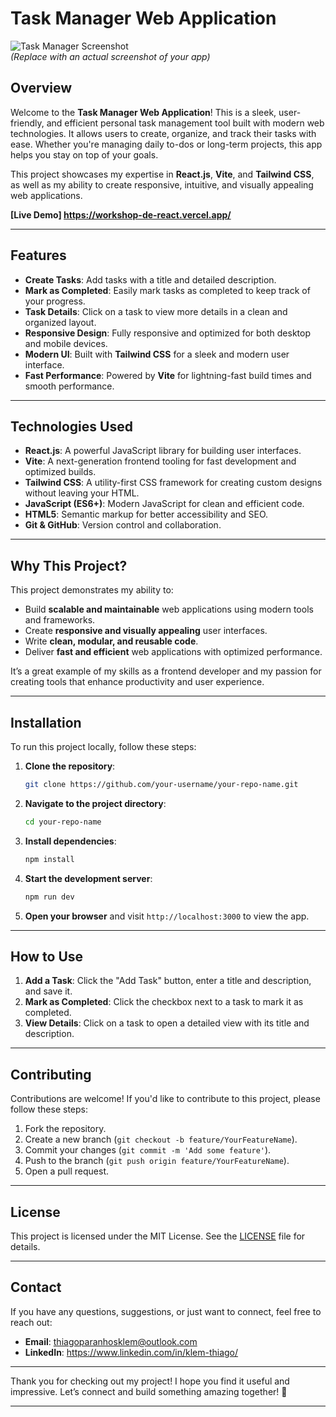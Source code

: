 # Task Manager Web Application

![Task Manager Screenshot](https://via.placeholder.com/800x400.png?text=Task+Manager+Screenshot)  
*(Replace with an actual screenshot of your app)*

## Overview

Welcome to the **Task Manager Web Application**! This is a sleek, user-friendly, and efficient personal task management tool built with modern web technologies. It allows users to create, organize, and track their tasks with ease. Whether you're managing daily to-dos or long-term projects, this app helps you stay on top of your goals.

This project showcases my expertise in **React.js**, **Vite**, and **Tailwind CSS**, as well as my ability to create responsive, intuitive, and visually appealing web applications.

**[Live Demo] https://workshop-de-react.vercel.app/**  

---

## Features

- **Create Tasks**: Add tasks with a title and detailed description.
- **Mark as Completed**: Easily mark tasks as completed to keep track of your progress.
- **Task Details**: Click on a task to view more details in a clean and organized layout.
- **Responsive Design**: Fully responsive and optimized for both desktop and mobile devices.
- **Modern UI**: Built with **Tailwind CSS** for a sleek and modern user interface.
- **Fast Performance**: Powered by **Vite** for lightning-fast build times and smooth performance.

---

## Technologies Used

- **React.js**: A powerful JavaScript library for building user interfaces.
- **Vite**: A next-generation frontend tooling for fast development and optimized builds.
- **Tailwind CSS**: A utility-first CSS framework for creating custom designs without leaving your HTML.
- **JavaScript (ES6+)**: Modern JavaScript for clean and efficient code.
- **HTML5**: Semantic markup for better accessibility and SEO.
- **Git & GitHub**: Version control and collaboration.

---

## Why This Project?

This project demonstrates my ability to:
- Build **scalable and maintainable** web applications using modern tools and frameworks.
- Create **responsive and visually appealing** user interfaces.
- Write **clean, modular, and reusable code**.
- Deliver **fast and efficient** web applications with optimized performance.

It’s a great example of my skills as a frontend developer and my passion for creating tools that enhance productivity and user experience.

---

## Installation

To run this project locally, follow these steps:

1. **Clone the repository**:
   ```bash
   git clone https://github.com/your-username/your-repo-name.git
   ```

2. **Navigate to the project directory**:
   ```bash
   cd your-repo-name
   ```

3. **Install dependencies**:
   ```bash
   npm install
   ```

4. **Start the development server**:
   ```bash
   npm run dev
   ```

5. **Open your browser** and visit `http://localhost:3000` to view the app.

---

## How to Use

1. **Add a Task**: Click the "Add Task" button, enter a title and description, and save it.
2. **Mark as Completed**: Click the checkbox next to a task to mark it as completed.
3. **View Details**: Click on a task to open a detailed view with its title and description.

---

## Contributing

Contributions are welcome! If you'd like to contribute to this project, please follow these steps:

1. Fork the repository.
2. Create a new branch (`git checkout -b feature/YourFeatureName`).
3. Commit your changes (`git commit -m 'Add some feature'`).
4. Push to the branch (`git push origin feature/YourFeatureName`).
5. Open a pull request.

---

## License

This project is licensed under the MIT License. See the [LICENSE](LICENSE) file for details.

---

## Contact

If you have any questions, suggestions, or just want to connect, feel free to reach out:

- **Email**: thiagoparanhosklem@outlook.com  
- **LinkedIn**: https://www.linkedin.com/in/klem-thiago/

---

Thank you for checking out my project! I hope you find it useful and impressive. Let’s connect and build something amazing together! 🚀

---
